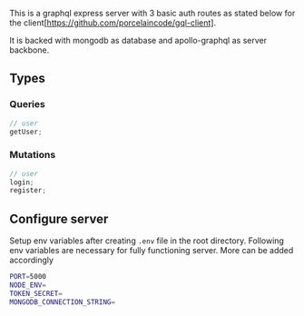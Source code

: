 This is a graphql express server with 3 basic auth routes as stated below for the client[https://github.com/porcelaincode/gql-client].

It is backed with mongodb as database and apollo-graphql as server backbone.

## Types

### Queries

```javascript
// user
getUser;
```

### Mutations

```javascript
// user
login;
register;
```

## Configure server

Setup env variables after creating `.env` file in the root directory. Following env variables are necessary for fully functioning server. More can be added accordingly

```sh
PORT=5000
NODE_ENV=
TOKEN_SECRET=
MONGODB_CONNECTION_STRING=
```
